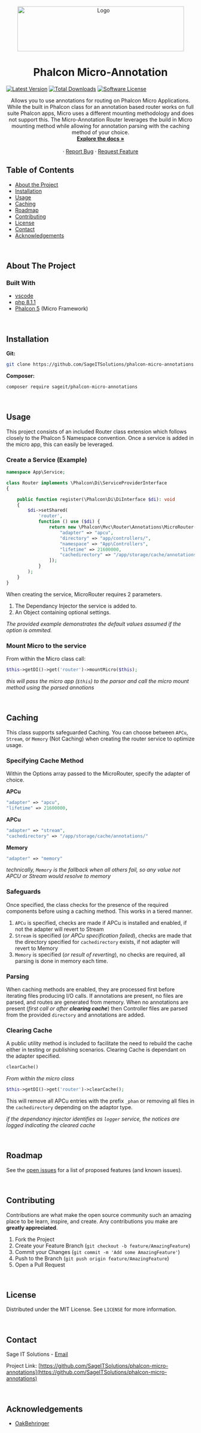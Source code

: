 <!-- PROJECT LOGO -->
<br />
<p align="center">
  <a href="#">
    <img src=".readme/logo.png" alt="Logo" width="445" height="120">
  </a>

  <h1 align="center">Phalcon Micro-Annotation</h1>

  [![Latest Version](https://img.shields.io/github/release/SageITSolutions/phalcon-micro-annotations.svg?style=flat-square)](https://github.com/SageITSolutions/phalcon-micro-annotations/releases)
[![Total Downloads](https://img.shields.io/packagist/dt/sageit/phalcon-micro-annotations.svg?style=flat-square)](https://packagist.org/packages/sageit/phalcon-micro-annotations)
[![Software License](https://img.shields.io/packagist/l/sageit/phalcon-micro-annotations.svg?style=flat-square)](LICENSE)

  <p align="center">
    Allows you to use annotations for routing on Phalcon Micro Applications. While the built in Phalcon class for an annotation based router works on full suite Phalcon apps, Micro uses a different mounting methodology and does not support this.  The Micro-Annotation Router leverages the build in Micro mounting method while allowing for annotation parsing with the caching method of your choice.
    <br />
    <a href="#"><strong>Explore the docs »</strong></a>
    <br />
    <br />
    ·
    <a href="/issues">Report Bug</a>
    ·
    <a href="/issues">Request Feature</a>
  </p>
</p>



<!-- TABLE OF CONTENTS -->
## Table of Contents

* [About the Project](#about-the-project)
* [Installation](#installation)
* [Usage](#usage)
* [Caching](#caching)
* [Roadmap](#roadmap)
* [Contributing](#contributing)
* [License](#license)
* [Contact](#contact)
* [Acknowledgements](#acknowledgements)


<br />

<!-- ABOUT THE PROJECT -->
## About The Project

### Built With

* [vscode](https://code.visualstudio.com/)
* [php 8.1.1](https://www.php.net/releases/8_1_1.php)
* [Phalcon 5](https://phalcon.io/en-us) (Micro Framework)

<br />

<!-- GETTING STARTED -->
## Installation

**Git:**
```sh
git clone https://github.com/SageITSolutions/phalcon-micro-annotations.git
```

**Composer:**
```sh
composer require sageit/phalcon-micro-annotations
```
<br />

<!-- USAGE EXAMPLES -->
## Usage

This project consists of an included Router class extension which follows closely to the Phalcon 5 Namespace convention.  Once a service is added in the micro app, this can easily be leveraged.

### Create a Service (Example)

```php
namespace App\Service;

class Router implements \Phalcon\Di\ServiceProviderInterface
{

    public function register(\Phalcon\Di\DiInterface $di): void
    {
        $di->setShared(
            'router',
            function () use ($di) {
                return new \Phalcon\Mvc\Router\Annotations\MicroRouter($di, (object) [
                    "adapter" => "apcu",
                    "directory" => "app/controllers/",
                    "namespace" => "App\Controllers",
                    "lifetime" => 21600000,
                    "cachedirectory" => "/app/storage/cache/annotations/"
                ]);
            }
        );
    }
}
```
When creating the service, MicroRouter requires 2 parameters.
1. The Dependancy Injector the service is added to.
2. An Object containing optional settings.

_The provided example demonstrates the default values assumed if the option is ommited._


### Mount Micro to the service
From within the Micro class call:

```php
$this->getDI()->get('router')->mountMicro($this);
```
_this will pass the micro app (`$this`) to the parsor and call the micro mount method using the parsed annotions_

<br />

<!-- Caching -->
## Caching
This class supports safeguarded Caching.  You can choose between `APCu`, `Stream`, or `Memory` (Not Caching) when creating the router service to optimize usage.

### Specifying Cache Method
Within the Options array passed to the MicroRouter, specify the adapter of choice.

**APCu**
```php
"adapter" => "apcu",
"lifetime" => 21600000,
```

**APCu**
```php
"adapter" => "stream",
"cachedirectory" => "/app/storage/cache/annotations/"
```

**Memory**
```php
"adapter" => "memory"
```
_technically, `Memory` is the fallback when all others fail, so any value not APCU or Stream would resolve to memory_

### Safeguards
Once specified, the class checks for the presence of the required components before using a caching method.  This works in a tiered manner.

1. `APCu` is specified, checks are made if APCu is installed and enabled, if not the adapter will revert to Stream
2. `Stream` is specified (_or APCu specification failed_), checks are made that the directory specified for `cachedirectory` exists, if not adapter will revert to Memory
3. `Memory` is specified (_or result of reverting_), no checks are required, all parsing is done in memory each time.

### Parsing
When caching methods are enabled, they are processed first before iterating files producing I/O calls.  If annotations are present, no files are parsed, and routes are generated from memory.  When no annotations are present (_first call or after **clearing cache**_) then Controller files are parsed from the provided `directory` and annotations are added.
### Clearing Cache
A public utility method is included to facilitate the need to rebuild the cache either in testing or publishing scenarios. Clearing Cache is dependant on the adapter specified.

```php
clearCache()
```
_From within the micro class_
```php
$this->getDI()->get('router')->clearCache();
```
This will remove all APCu entries with the prefix `_phan` or removing all files in the `cachedirectory` depending on the adaptor type.

_if the dependancy injector identifies as `logger` service, the notices are logged indicating the cleared cache_

<br />

<!-- ROADMAP -->
## Roadmap

See the [open issues](/issues) for a list of proposed features (and known issues).

<br />

<!-- CONTRIBUTING -->
## Contributing

Contributions are what make the open source community such an amazing place to be learn, inspire, and create. Any contributions you make are **greatly appreciated**.

1. Fork the Project
2. Create your Feature Branch (`git checkout -b feature/AmazingFeature`)
3. Commit your Changes (`git commit -m 'Add some AmazingFeature'`)
4. Push to the Branch (`git push origin feature/AmazingFeature`)
5. Open a Pull Request

<br />

<!-- LICENSE -->
## License

Distributed under the MIT License. See `LICENSE` for more information.

<br />

<!-- CONTACT -->
## Contact

Sage IT Solutions - [Email](mailto:daniel.davis@sageitsolutions.net)

Project Link: [https://github.com/SageITSolutions/phalcon-micro-annotations](https://github.com/SageITSolutions/phalcon-micro-annotations)

<br />

<!-- ACKNOWLEDGEMENTS -->
## Acknowledgements

* [OakBehringer](https://github.com/OakBehringer/phalcon-micro-route-annotations)
